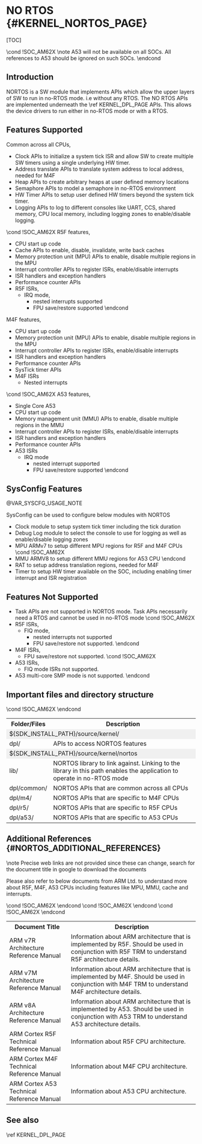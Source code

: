 # NO RTOS {#KERNEL_NORTOS_PAGE}

[TOC]

\cond !SOC_AM62X
\note A53 will not be available on all SOCs. All references to A53 should be ignored on such SOCs.
\endcond

## Introduction

NORTOS is a SW module that implements APIs which allow the upper layers of SW to run in no-RTOS mode.
i.e without any RTOS. The NO RTOS APIs are implemented underneath the \ref KERNEL_DPL_PAGE APIs. This allows
the device drivers to run either in no-RTOS mode or with a RTOS.

## Features Supported

Common across all CPUs,
- Clock APIs to initialize a system tick ISR and allow SW to create multiple SW timers using a single underlying HW timer.
- Address translate APIs to translate system address to local address, needed for M4F
- Heap APIs to create arbitrary heaps at user defined memory locations
- Semaphore APIs to model a semaphore in no-RTOS environment
- HW Timer APIs to setup user defined HW timers beyond the system tick timer.
- Logging APIs to log to different consoles like UART, CCS, shared memory, CPU local memory, including logging zones to enable/disable logging.

\cond !SOC_AM62X
R5F features,
- CPU start up code
- Cache APIs to enable, disable, invalidate, write back caches
- Memory protection unit (MPU) APIs to enable, disable multiple regions in the MPU
- Interrupt controller APIs to register ISRs, enable/disable interrupts
- ISR handlers and exception handlers
- Performance counter APIs
- R5F ISRs,
  - IRQ mode,
    - nested interrupts supported
    - FPU save/restore supported
\endcond

M4F features,
- CPU start up code
- Memory protection unit (MPU) APIs to enable, disable multiple regions in the MPU
- Interrupt controller APIs to register ISRs, enable/disable interrupts
- ISR handlers and exception handlers
- Performance counter APIs
- SysTick timer APIs
- M4F ISRs
  - Nested interrupts


\cond !SOC_AM62X
A53 features,
- Single Core A53
- CPU start up code
- Memory management unit (MMU) APIs to enable, disable multiple regions in the MMU
- Interrupt controller APIs to register ISRs, enable/disable interrupts
- ISR handlers and exception handlers
- Performance counter APIs
- A53 ISRs
  - IRQ mode
    - nested interrupt supported
    - FPU save/restore supported
\endcond

## SysConfig Features

@VAR_SYSCFG_USAGE_NOTE

SysConfig can be used to configure below modules with NORTOS
- Clock module to setup system tick timer including the tick duration
- Debug Log module to select the console to use for logging as well as enable/disable logging zones
- MPU ARMv7 to setup different MPU regions for R5F and M4F CPUs
\cond !SOC_AM62X
- MMU ARMV8 to setup different MMU regions for A53 CPU
\endcond
- RAT to setup  address translation regions, needed for M4F
- Timer to setup HW timer available on the SOC, including enabling timer interrupt and ISR registration

## Features Not Supported

- Task APIs are not supported in NORTOS mode. Task APIs necessarily need a RTOS and cannot be used in no-RTOS mode
\cond !SOC_AM62X
- R5F ISRs,
  - FIQ mode,
    - nested interrupts not supported
    - FPU save/restore not supported.
\endcond
- M4F ISRs,
  - FPU save/restore not supported.
\cond !SOC_AM62X
- A53 ISRs,
  - FIQ mode ISRs not supported.
- A53 multi-core SMP mode is not supported.
\endcond

## Important files and directory structure

<table>
<tr>
    <th>Folder/Files
    <th>Description
</tr>
<tr><td colspan="2" bgcolor=#F0F0F0> ${SDK_INSTALL_PATH}/source/kernel/</td></tr>
<tr>
    <td>dpl/
    <td>APIs to access NORTOS features</td>
</tr>
<tr><td colspan="2" bgcolor=#F0F0F0> ${SDK_INSTALL_PATH}/source/kernel/nortos</td></tr>
<tr>
    <td>lib/
    <td>NORTOS library to link against. Linking to the library in this path enables the application to operate in no-RTOS mode</td>
</tr>
<tr>
    <td>dpl/common/
    <td>NORTOS APIs that are common across all CPUs
</tr>
<tr>
    <td>dpl/m4/
    <td>NORTOS APIs that are specific to M4F CPUs
</tr>
\cond !SOC_AM62X
<tr>
    <td>dpl/r5/
    <td>NORTOS APIs that are specific to R5F CPUs
</tr>
<tr>
    <td>dpl/a53/
    <td>NORTOS APIs that are specific to A53 CPUs
</tr>
\endcond
</table>

## Additional References {#NORTOS_ADDITIONAL_REFERENCES}

\note Precise web links are not provided since these can change, search for the document title in google to download the documents

Please also refer to below documents from ARM Ltd. to understand more about R5F, M4F, A53 CPUs including
features like MPU, MMU, cache and interrupts.

<table>
<tr>
    <th>Document Title
    <th>Description
</tr>
\cond !SOC_AM62X
<tr>
    <td>ARM v7R Architecture Reference Manual
    <td>Information about ARM architecture that is implemented by R5F. Should be used in conjunction with R5F TRM to understand R5F architecture details.
</tr>
\endcond
<tr>
    <td>ARM v7M Architecture Reference Manual
    <td>Information about ARM architecture that is implemented by M4F. Should be used in conjunction with M4F TRM to understand M4F architecture details.
</tr>
\cond !SOC_AM62X
<tr>
    <td>ARM v8A Architecture Reference Manual
    <td>Information about ARM architecture that is implemented by A53. Should be used in conjunction with A53 TRM to understand A53 architecture details.
</tr>
<tr>
    <td>ARM Cortex R5F Technical Reference Manual
    <td>Information about R5F CPU architecture.
</tr>
\endcond
<tr>
    <td>ARM Cortex M4F Technical Reference Manual
    <td>Information about M4F CPU architecture.
</tr>
\cond !SOC_AM62X
<tr>
    <td>ARM Cortex A53 Technical Reference Manual
    <td>Information about A53 CPU architecture.
</tr>
\endcond
</table>

## See also

\ref KERNEL_DPL_PAGE